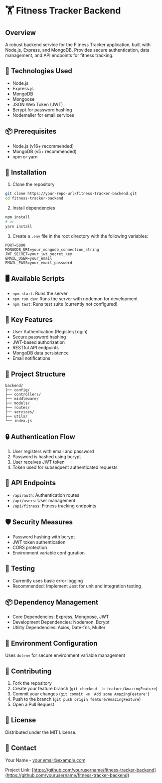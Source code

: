 # 🏋️ Fitness Tracker Backend

## Overview
A robust backend service for the Fitness Tracker application, built with Node.js, Express, and MongoDB. Provides secure authentication, data management, and API endpoints for fitness tracking.

## 🚀 Technologies Used
- Node.js
- Express.js
- MongoDB
- Mongoose
- JSON Web Token (JWT)
- Bcrypt for password hashing
- Nodemailer for email services

## 📦 Prerequisites
- Node.js (v16+ recommended)
- MongoDB (v5+ recommended)
- npm or yarn

## 🔧 Installation

1. Clone the repository
```bash
git clone https://your-repo-url/fitness-tracker-backend.git
cd fitness-tracker-backend
```

2. Install dependencies
```bash
npm install
# or
yarn install
```

3. Create a `.env` file in the root directory with the following variables:
```
PORT=5000
MONGODB_URI=your_mongodb_connection_string
JWT_SECRET=your_jwt_secret_key
EMAIL_USER=your_email
EMAIL_PASS=your_email_password
```

## 🖥️ Available Scripts

- `npm start`: Runs the server
- `npm run dev`: Runs the server with nodemon for development
- `npm test`: Runs test suite (currently not configured)

## 🌟 Key Features
- User Authentication (Register/Login)
- Secure password hashing
- JWT-based authorization
- RESTful API endpoints
- MongoDB data persistence
- Email notifications

## 📂 Project Structure
```
backend/
├── config/
├── controllers/
├── middleware/
├── models/
├── routes/
├── services/
├── utils/
└── index.js
```

## 🔒 Authentication Flow
1. User registers with email and password
2. Password is hashed using bcrypt
3. User receives JWT token
4. Token used for subsequent authenticated requests

## 📡 API Endpoints
- `/api/auth`: Authentication routes
- `/api/users`: User management
- `/api/fitness`: Fitness tracking endpoints

## 🛡️ Security Measures
- Password hashing with bcrypt
- JWT token authentication
- CORS protection
- Environment variable configuration

## 🧪 Testing
- Currently uses basic error logging
- Recommended: Implement Jest for unit and integration testing

## 📦 Dependency Management
- Core Dependencies: Express, Mongoose, JWT
- Development Dependencies: Nodemon, Bcrypt
- Utility Dependencies: Axios, Date-fns, Multer

## 🔐 Environment Configuration
Uses `dotenv` for secure environment variable management

## 🤝 Contributing
1. Fork the repository
2. Create your feature branch (`git checkout -b feature/AmazingFeature`)
3. Commit your changes (`git commit -m 'Add some AmazingFeature'`)
4. Push to the branch (`git push origin feature/AmazingFeature`)
5. Open a Pull Request

## 📄 License
Distributed under the MIT License.

## 💬 Contact
Your Name - your.email@example.com

Project Link: [https://github.com/yourusername/fitness-tracker-backend](https://github.com/yourusername/fitness-tracker-backend)
